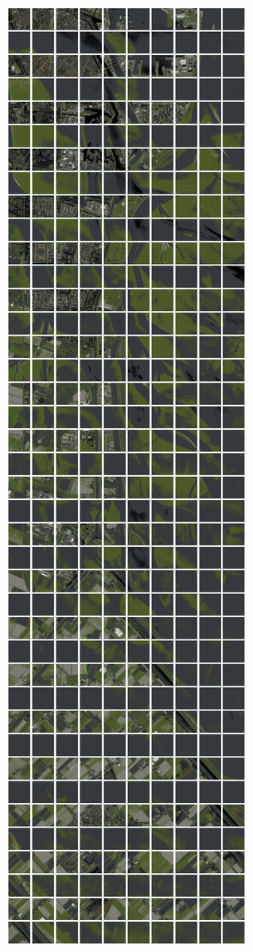 <html>
<div>
<img src="https://github.com/HakkaTjakka/NL_TILE_MAP/blob/main/18/621/-1067/r.6210.-10670.png" height="44" width="44">
<img src="https://github.com/HakkaTjakka/NL_TILE_MAP/blob/main/18/621/-1067/r.6211.-10670.png" height="44" width="44">
<img src="https://github.com/HakkaTjakka/NL_TILE_MAP/blob/main/18/621/-1067/r.6212.-10670.png" height="44" width="44">
<img src="https://github.com/HakkaTjakka/NL_TILE_MAP/blob/main/18/621/-1067/r.6213.-10670.png" height="44" width="44">
<img src="https://github.com/HakkaTjakka/NL_TILE_MAP/blob/main/18/621/-1067/r.6214.-10670.png" height="44" width="44">
<img src="https://github.com/HakkaTjakka/NL_TILE_MAP/blob/main/18/621/-1067/r.6215.-10670.png" height="44" width="44">
<img src="https://github.com/HakkaTjakka/NL_TILE_MAP/blob/main/18/621/-1067/r.6216.-10670.png" height="44" width="44">
<img src="https://github.com/HakkaTjakka/NL_TILE_MAP/blob/main/18/621/-1067/r.6217.-10670.png" height="44" width="44">
<img src="https://github.com/HakkaTjakka/NL_TILE_MAP/blob/main/18/621/-1067/r.6218.-10670.png" height="44" width="44">
<img src="https://github.com/HakkaTjakka/NL_TILE_MAP/blob/main/18/621/-1067/r.6219.-10670.png" height="44" width="44">
<img src="https://github.com/HakkaTjakka/NL_TILE_MAP/blob/main/18/622/-1067/r.6220.-10670.png" height="44" width="44">
<img src="https://github.com/HakkaTjakka/NL_TILE_MAP/blob/main/18/622/-1067/r.6221.-10670.png" height="44" width="44">
<img src="https://github.com/HakkaTjakka/NL_TILE_MAP/blob/main/18/622/-1067/r.6222.-10670.png" height="44" width="44">
<img src="https://github.com/HakkaTjakka/NL_TILE_MAP/blob/main/18/622/-1067/r.6223.-10670.png" height="44" width="44">
<img src="https://github.com/HakkaTjakka/NL_TILE_MAP/blob/main/18/622/-1067/r.6224.-10670.png" height="44" width="44">
<img src="https://github.com/HakkaTjakka/NL_TILE_MAP/blob/main/18/622/-1067/r.6225.-10670.png" height="44" width="44">
<img src="https://github.com/HakkaTjakka/NL_TILE_MAP/blob/main/18/622/-1067/r.6226.-10670.png" height="44" width="44">
<img src="https://github.com/HakkaTjakka/NL_TILE_MAP/blob/main/18/622/-1067/r.6227.-10670.png" height="44" width="44">
<img src="https://github.com/HakkaTjakka/NL_TILE_MAP/blob/main/18/622/-1067/r.6228.-10670.png" height="44" width="44">
<img src="https://github.com/HakkaTjakka/NL_TILE_MAP/blob/main/18/622/-1067/r.6229.-10670.png" height="44" width="44">
<br>
<img src="https://github.com/HakkaTjakka/NL_TILE_MAP/blob/main/18/621/-1067/r.6210.-10669.png" height="44" width="44">
<img src="https://github.com/HakkaTjakka/NL_TILE_MAP/blob/main/18/621/-1067/r.6211.-10669.png" height="44" width="44">
<img src="https://github.com/HakkaTjakka/NL_TILE_MAP/blob/main/18/621/-1067/r.6212.-10669.png" height="44" width="44">
<img src="https://github.com/HakkaTjakka/NL_TILE_MAP/blob/main/18/621/-1067/r.6213.-10669.png" height="44" width="44">
<img src="https://github.com/HakkaTjakka/NL_TILE_MAP/blob/main/18/621/-1067/r.6214.-10669.png" height="44" width="44">
<img src="https://github.com/HakkaTjakka/NL_TILE_MAP/blob/main/18/621/-1067/r.6215.-10669.png" height="44" width="44">
<img src="https://github.com/HakkaTjakka/NL_TILE_MAP/blob/main/18/621/-1067/r.6216.-10669.png" height="44" width="44">
<img src="https://github.com/HakkaTjakka/NL_TILE_MAP/blob/main/18/621/-1067/r.6217.-10669.png" height="44" width="44">
<img src="https://github.com/HakkaTjakka/NL_TILE_MAP/blob/main/18/621/-1067/r.6218.-10669.png" height="44" width="44">
<img src="https://github.com/HakkaTjakka/NL_TILE_MAP/blob/main/18/621/-1067/r.6219.-10669.png" height="44" width="44">
<img src="https://github.com/HakkaTjakka/NL_TILE_MAP/blob/main/18/622/-1067/r.6220.-10669.png" height="44" width="44">
<img src="https://github.com/HakkaTjakka/NL_TILE_MAP/blob/main/18/622/-1067/r.6221.-10669.png" height="44" width="44">
<img src="https://github.com/HakkaTjakka/NL_TILE_MAP/blob/main/18/622/-1067/r.6222.-10669.png" height="44" width="44">
<img src="https://github.com/HakkaTjakka/NL_TILE_MAP/blob/main/18/622/-1067/r.6223.-10669.png" height="44" width="44">
<img src="https://github.com/HakkaTjakka/NL_TILE_MAP/blob/main/18/622/-1067/r.6224.-10669.png" height="44" width="44">
<img src="https://github.com/HakkaTjakka/NL_TILE_MAP/blob/main/18/622/-1067/r.6225.-10669.png" height="44" width="44">
<img src="https://github.com/HakkaTjakka/NL_TILE_MAP/blob/main/18/622/-1067/r.6226.-10669.png" height="44" width="44">
<img src="https://github.com/HakkaTjakka/NL_TILE_MAP/blob/main/18/622/-1067/r.6227.-10669.png" height="44" width="44">
<img src="https://github.com/HakkaTjakka/NL_TILE_MAP/blob/main/18/622/-1067/r.6228.-10669.png" height="44" width="44">
<img src="https://github.com/HakkaTjakka/NL_TILE_MAP/blob/main/18/622/-1067/r.6229.-10669.png" height="44" width="44">
<br>
<img src="https://github.com/HakkaTjakka/NL_TILE_MAP/blob/main/18/621/-1067/r.6210.-10668.png" height="44" width="44">
<img src="https://github.com/HakkaTjakka/NL_TILE_MAP/blob/main/18/621/-1067/r.6211.-10668.png" height="44" width="44">
<img src="https://github.com/HakkaTjakka/NL_TILE_MAP/blob/main/18/621/-1067/r.6212.-10668.png" height="44" width="44">
<img src="https://github.com/HakkaTjakka/NL_TILE_MAP/blob/main/18/621/-1067/r.6213.-10668.png" height="44" width="44">
<img src="https://github.com/HakkaTjakka/NL_TILE_MAP/blob/main/18/621/-1067/r.6214.-10668.png" height="44" width="44">
<img src="https://github.com/HakkaTjakka/NL_TILE_MAP/blob/main/18/621/-1067/r.6215.-10668.png" height="44" width="44">
<img src="https://github.com/HakkaTjakka/NL_TILE_MAP/blob/main/18/621/-1067/r.6216.-10668.png" height="44" width="44">
<img src="https://github.com/HakkaTjakka/NL_TILE_MAP/blob/main/18/621/-1067/r.6217.-10668.png" height="44" width="44">
<img src="https://github.com/HakkaTjakka/NL_TILE_MAP/blob/main/18/621/-1067/r.6218.-10668.png" height="44" width="44">
<img src="https://github.com/HakkaTjakka/NL_TILE_MAP/blob/main/18/621/-1067/r.6219.-10668.png" height="44" width="44">
<img src="https://github.com/HakkaTjakka/NL_TILE_MAP/blob/main/18/622/-1067/r.6220.-10668.png" height="44" width="44">
<img src="https://github.com/HakkaTjakka/NL_TILE_MAP/blob/main/18/622/-1067/r.6221.-10668.png" height="44" width="44">
<img src="https://github.com/HakkaTjakka/NL_TILE_MAP/blob/main/18/622/-1067/r.6222.-10668.png" height="44" width="44">
<img src="https://github.com/HakkaTjakka/NL_TILE_MAP/blob/main/18/622/-1067/r.6223.-10668.png" height="44" width="44">
<img src="https://github.com/HakkaTjakka/NL_TILE_MAP/blob/main/18/622/-1067/r.6224.-10668.png" height="44" width="44">
<img src="https://github.com/HakkaTjakka/NL_TILE_MAP/blob/main/18/622/-1067/r.6225.-10668.png" height="44" width="44">
<img src="https://github.com/HakkaTjakka/NL_TILE_MAP/blob/main/18/622/-1067/r.6226.-10668.png" height="44" width="44">
<img src="https://github.com/HakkaTjakka/NL_TILE_MAP/blob/main/18/622/-1067/r.6227.-10668.png" height="44" width="44">
<img src="https://github.com/HakkaTjakka/NL_TILE_MAP/blob/main/18/622/-1067/r.6228.-10668.png" height="44" width="44">
<img src="https://github.com/HakkaTjakka/NL_TILE_MAP/blob/main/18/622/-1067/r.6229.-10668.png" height="44" width="44">
<br>
<img src="https://github.com/HakkaTjakka/NL_TILE_MAP/blob/main/18/621/-1067/r.6210.-10667.png" height="44" width="44">
<img src="https://github.com/HakkaTjakka/NL_TILE_MAP/blob/main/18/621/-1067/r.6211.-10667.png" height="44" width="44">
<img src="https://github.com/HakkaTjakka/NL_TILE_MAP/blob/main/18/621/-1067/r.6212.-10667.png" height="44" width="44">
<img src="https://github.com/HakkaTjakka/NL_TILE_MAP/blob/main/18/621/-1067/r.6213.-10667.png" height="44" width="44">
<img src="https://github.com/HakkaTjakka/NL_TILE_MAP/blob/main/18/621/-1067/r.6214.-10667.png" height="44" width="44">
<img src="https://github.com/HakkaTjakka/NL_TILE_MAP/blob/main/18/621/-1067/r.6215.-10667.png" height="44" width="44">
<img src="https://github.com/HakkaTjakka/NL_TILE_MAP/blob/main/18/621/-1067/r.6216.-10667.png" height="44" width="44">
<img src="https://github.com/HakkaTjakka/NL_TILE_MAP/blob/main/18/621/-1067/r.6217.-10667.png" height="44" width="44">
<img src="https://github.com/HakkaTjakka/NL_TILE_MAP/blob/main/18/621/-1067/r.6218.-10667.png" height="44" width="44">
<img src="https://github.com/HakkaTjakka/NL_TILE_MAP/blob/main/18/621/-1067/r.6219.-10667.png" height="44" width="44">
<img src="https://github.com/HakkaTjakka/NL_TILE_MAP/blob/main/18/622/-1067/r.6220.-10667.png" height="44" width="44">
<img src="https://github.com/HakkaTjakka/NL_TILE_MAP/blob/main/18/622/-1067/r.6221.-10667.png" height="44" width="44">
<img src="https://github.com/HakkaTjakka/NL_TILE_MAP/blob/main/18/622/-1067/r.6222.-10667.png" height="44" width="44">
<img src="https://github.com/HakkaTjakka/NL_TILE_MAP/blob/main/18/622/-1067/r.6223.-10667.png" height="44" width="44">
<img src="https://github.com/HakkaTjakka/NL_TILE_MAP/blob/main/18/622/-1067/r.6224.-10667.png" height="44" width="44">
<img src="https://github.com/HakkaTjakka/NL_TILE_MAP/blob/main/18/622/-1067/r.6225.-10667.png" height="44" width="44">
<img src="https://github.com/HakkaTjakka/NL_TILE_MAP/blob/main/18/622/-1067/r.6226.-10667.png" height="44" width="44">
<img src="https://github.com/HakkaTjakka/NL_TILE_MAP/blob/main/18/622/-1067/r.6227.-10667.png" height="44" width="44">
<img src="https://github.com/HakkaTjakka/NL_TILE_MAP/blob/main/18/622/-1067/r.6228.-10667.png" height="44" width="44">
<img src="https://github.com/HakkaTjakka/NL_TILE_MAP/blob/main/18/622/-1067/r.6229.-10667.png" height="44" width="44">
<br>
<img src="https://github.com/HakkaTjakka/NL_TILE_MAP/blob/main/18/621/-1067/r.6210.-10666.png" height="44" width="44">
<img src="https://github.com/HakkaTjakka/NL_TILE_MAP/blob/main/18/621/-1067/r.6211.-10666.png" height="44" width="44">
<img src="https://github.com/HakkaTjakka/NL_TILE_MAP/blob/main/18/621/-1067/r.6212.-10666.png" height="44" width="44">
<img src="https://github.com/HakkaTjakka/NL_TILE_MAP/blob/main/18/621/-1067/r.6213.-10666.png" height="44" width="44">
<img src="https://github.com/HakkaTjakka/NL_TILE_MAP/blob/main/18/621/-1067/r.6214.-10666.png" height="44" width="44">
<img src="https://github.com/HakkaTjakka/NL_TILE_MAP/blob/main/18/621/-1067/r.6215.-10666.png" height="44" width="44">
<img src="https://github.com/HakkaTjakka/NL_TILE_MAP/blob/main/18/621/-1067/r.6216.-10666.png" height="44" width="44">
<img src="https://github.com/HakkaTjakka/NL_TILE_MAP/blob/main/18/621/-1067/r.6217.-10666.png" height="44" width="44">
<img src="https://github.com/HakkaTjakka/NL_TILE_MAP/blob/main/18/621/-1067/r.6218.-10666.png" height="44" width="44">
<img src="https://github.com/HakkaTjakka/NL_TILE_MAP/blob/main/18/621/-1067/r.6219.-10666.png" height="44" width="44">
<img src="https://github.com/HakkaTjakka/NL_TILE_MAP/blob/main/18/622/-1067/r.6220.-10666.png" height="44" width="44">
<img src="https://github.com/HakkaTjakka/NL_TILE_MAP/blob/main/18/622/-1067/r.6221.-10666.png" height="44" width="44">
<img src="https://github.com/HakkaTjakka/NL_TILE_MAP/blob/main/18/622/-1067/r.6222.-10666.png" height="44" width="44">
<img src="https://github.com/HakkaTjakka/NL_TILE_MAP/blob/main/18/622/-1067/r.6223.-10666.png" height="44" width="44">
<img src="https://github.com/HakkaTjakka/NL_TILE_MAP/blob/main/18/622/-1067/r.6224.-10666.png" height="44" width="44">
<img src="https://github.com/HakkaTjakka/NL_TILE_MAP/blob/main/18/622/-1067/r.6225.-10666.png" height="44" width="44">
<img src="https://github.com/HakkaTjakka/NL_TILE_MAP/blob/main/18/622/-1067/r.6226.-10666.png" height="44" width="44">
<img src="https://github.com/HakkaTjakka/NL_TILE_MAP/blob/main/18/622/-1067/r.6227.-10666.png" height="44" width="44">
<img src="https://github.com/HakkaTjakka/NL_TILE_MAP/blob/main/18/622/-1067/r.6228.-10666.png" height="44" width="44">
<img src="https://github.com/HakkaTjakka/NL_TILE_MAP/blob/main/18/622/-1067/r.6229.-10666.png" height="44" width="44">
<br>
<img src="https://github.com/HakkaTjakka/NL_TILE_MAP/blob/main/18/621/-1067/r.6210.-10665.png" height="44" width="44">
<img src="https://github.com/HakkaTjakka/NL_TILE_MAP/blob/main/18/621/-1067/r.6211.-10665.png" height="44" width="44">
<img src="https://github.com/HakkaTjakka/NL_TILE_MAP/blob/main/18/621/-1067/r.6212.-10665.png" height="44" width="44">
<img src="https://github.com/HakkaTjakka/NL_TILE_MAP/blob/main/18/621/-1067/r.6213.-10665.png" height="44" width="44">
<img src="https://github.com/HakkaTjakka/NL_TILE_MAP/blob/main/18/621/-1067/r.6214.-10665.png" height="44" width="44">
<img src="https://github.com/HakkaTjakka/NL_TILE_MAP/blob/main/18/621/-1067/r.6215.-10665.png" height="44" width="44">
<img src="https://github.com/HakkaTjakka/NL_TILE_MAP/blob/main/18/621/-1067/r.6216.-10665.png" height="44" width="44">
<img src="https://github.com/HakkaTjakka/NL_TILE_MAP/blob/main/18/621/-1067/r.6217.-10665.png" height="44" width="44">
<img src="https://github.com/HakkaTjakka/NL_TILE_MAP/blob/main/18/621/-1067/r.6218.-10665.png" height="44" width="44">
<img src="https://github.com/HakkaTjakka/NL_TILE_MAP/blob/main/18/621/-1067/r.6219.-10665.png" height="44" width="44">
<img src="https://github.com/HakkaTjakka/NL_TILE_MAP/blob/main/18/622/-1067/r.6220.-10665.png" height="44" width="44">
<img src="https://github.com/HakkaTjakka/NL_TILE_MAP/blob/main/18/622/-1067/r.6221.-10665.png" height="44" width="44">
<img src="https://github.com/HakkaTjakka/NL_TILE_MAP/blob/main/18/622/-1067/r.6222.-10665.png" height="44" width="44">
<img src="https://github.com/HakkaTjakka/NL_TILE_MAP/blob/main/18/622/-1067/r.6223.-10665.png" height="44" width="44">
<img src="https://github.com/HakkaTjakka/NL_TILE_MAP/blob/main/18/622/-1067/r.6224.-10665.png" height="44" width="44">
<img src="https://github.com/HakkaTjakka/NL_TILE_MAP/blob/main/18/622/-1067/r.6225.-10665.png" height="44" width="44">
<img src="https://github.com/HakkaTjakka/NL_TILE_MAP/blob/main/18/622/-1067/r.6226.-10665.png" height="44" width="44">
<img src="https://github.com/HakkaTjakka/NL_TILE_MAP/blob/main/18/622/-1067/r.6227.-10665.png" height="44" width="44">
<img src="https://github.com/HakkaTjakka/NL_TILE_MAP/blob/main/18/622/-1067/r.6228.-10665.png" height="44" width="44">
<img src="https://github.com/HakkaTjakka/NL_TILE_MAP/blob/main/18/622/-1067/r.6229.-10665.png" height="44" width="44">
<br>
<img src="https://github.com/HakkaTjakka/NL_TILE_MAP/blob/main/18/621/-1067/r.6210.-10664.png" height="44" width="44">
<img src="https://github.com/HakkaTjakka/NL_TILE_MAP/blob/main/18/621/-1067/r.6211.-10664.png" height="44" width="44">
<img src="https://github.com/HakkaTjakka/NL_TILE_MAP/blob/main/18/621/-1067/r.6212.-10664.png" height="44" width="44">
<img src="https://github.com/HakkaTjakka/NL_TILE_MAP/blob/main/18/621/-1067/r.6213.-10664.png" height="44" width="44">
<img src="https://github.com/HakkaTjakka/NL_TILE_MAP/blob/main/18/621/-1067/r.6214.-10664.png" height="44" width="44">
<img src="https://github.com/HakkaTjakka/NL_TILE_MAP/blob/main/18/621/-1067/r.6215.-10664.png" height="44" width="44">
<img src="https://github.com/HakkaTjakka/NL_TILE_MAP/blob/main/18/621/-1067/r.6216.-10664.png" height="44" width="44">
<img src="https://github.com/HakkaTjakka/NL_TILE_MAP/blob/main/18/621/-1067/r.6217.-10664.png" height="44" width="44">
<img src="https://github.com/HakkaTjakka/NL_TILE_MAP/blob/main/18/621/-1067/r.6218.-10664.png" height="44" width="44">
<img src="https://github.com/HakkaTjakka/NL_TILE_MAP/blob/main/18/621/-1067/r.6219.-10664.png" height="44" width="44">
<img src="https://github.com/HakkaTjakka/NL_TILE_MAP/blob/main/18/622/-1067/r.6220.-10664.png" height="44" width="44">
<img src="https://github.com/HakkaTjakka/NL_TILE_MAP/blob/main/18/622/-1067/r.6221.-10664.png" height="44" width="44">
<img src="https://github.com/HakkaTjakka/NL_TILE_MAP/blob/main/18/622/-1067/r.6222.-10664.png" height="44" width="44">
<img src="https://github.com/HakkaTjakka/NL_TILE_MAP/blob/main/18/622/-1067/r.6223.-10664.png" height="44" width="44">
<img src="https://github.com/HakkaTjakka/NL_TILE_MAP/blob/main/18/622/-1067/r.6224.-10664.png" height="44" width="44">
<img src="https://github.com/HakkaTjakka/NL_TILE_MAP/blob/main/18/622/-1067/r.6225.-10664.png" height="44" width="44">
<img src="https://github.com/HakkaTjakka/NL_TILE_MAP/blob/main/18/622/-1067/r.6226.-10664.png" height="44" width="44">
<img src="https://github.com/HakkaTjakka/NL_TILE_MAP/blob/main/18/622/-1067/r.6227.-10664.png" height="44" width="44">
<img src="https://github.com/HakkaTjakka/NL_TILE_MAP/blob/main/18/622/-1067/r.6228.-10664.png" height="44" width="44">
<img src="https://github.com/HakkaTjakka/NL_TILE_MAP/blob/main/18/622/-1067/r.6229.-10664.png" height="44" width="44">
<br>
<img src="https://github.com/HakkaTjakka/NL_TILE_MAP/blob/main/18/621/-1067/r.6210.-10663.png" height="44" width="44">
<img src="https://github.com/HakkaTjakka/NL_TILE_MAP/blob/main/18/621/-1067/r.6211.-10663.png" height="44" width="44">
<img src="https://github.com/HakkaTjakka/NL_TILE_MAP/blob/main/18/621/-1067/r.6212.-10663.png" height="44" width="44">
<img src="https://github.com/HakkaTjakka/NL_TILE_MAP/blob/main/18/621/-1067/r.6213.-10663.png" height="44" width="44">
<img src="https://github.com/HakkaTjakka/NL_TILE_MAP/blob/main/18/621/-1067/r.6214.-10663.png" height="44" width="44">
<img src="https://github.com/HakkaTjakka/NL_TILE_MAP/blob/main/18/621/-1067/r.6215.-10663.png" height="44" width="44">
<img src="https://github.com/HakkaTjakka/NL_TILE_MAP/blob/main/18/621/-1067/r.6216.-10663.png" height="44" width="44">
<img src="https://github.com/HakkaTjakka/NL_TILE_MAP/blob/main/18/621/-1067/r.6217.-10663.png" height="44" width="44">
<img src="https://github.com/HakkaTjakka/NL_TILE_MAP/blob/main/18/621/-1067/r.6218.-10663.png" height="44" width="44">
<img src="https://github.com/HakkaTjakka/NL_TILE_MAP/blob/main/18/621/-1067/r.6219.-10663.png" height="44" width="44">
<img src="https://github.com/HakkaTjakka/NL_TILE_MAP/blob/main/18/622/-1067/r.6220.-10663.png" height="44" width="44">
<img src="https://github.com/HakkaTjakka/NL_TILE_MAP/blob/main/18/622/-1067/r.6221.-10663.png" height="44" width="44">
<img src="https://github.com/HakkaTjakka/NL_TILE_MAP/blob/main/18/622/-1067/r.6222.-10663.png" height="44" width="44">
<img src="https://github.com/HakkaTjakka/NL_TILE_MAP/blob/main/18/622/-1067/r.6223.-10663.png" height="44" width="44">
<img src="https://github.com/HakkaTjakka/NL_TILE_MAP/blob/main/18/622/-1067/r.6224.-10663.png" height="44" width="44">
<img src="https://github.com/HakkaTjakka/NL_TILE_MAP/blob/main/18/622/-1067/r.6225.-10663.png" height="44" width="44">
<img src="https://github.com/HakkaTjakka/NL_TILE_MAP/blob/main/18/622/-1067/r.6226.-10663.png" height="44" width="44">
<img src="https://github.com/HakkaTjakka/NL_TILE_MAP/blob/main/18/622/-1067/r.6227.-10663.png" height="44" width="44">
<img src="https://github.com/HakkaTjakka/NL_TILE_MAP/blob/main/18/622/-1067/r.6228.-10663.png" height="44" width="44">
<img src="https://github.com/HakkaTjakka/NL_TILE_MAP/blob/main/18/622/-1067/r.6229.-10663.png" height="44" width="44">
<br>
<img src="https://github.com/HakkaTjakka/NL_TILE_MAP/blob/main/18/621/-1067/r.6210.-10662.png" height="44" width="44">
<img src="https://github.com/HakkaTjakka/NL_TILE_MAP/blob/main/18/621/-1067/r.6211.-10662.png" height="44" width="44">
<img src="https://github.com/HakkaTjakka/NL_TILE_MAP/blob/main/18/621/-1067/r.6212.-10662.png" height="44" width="44">
<img src="https://github.com/HakkaTjakka/NL_TILE_MAP/blob/main/18/621/-1067/r.6213.-10662.png" height="44" width="44">
<img src="https://github.com/HakkaTjakka/NL_TILE_MAP/blob/main/18/621/-1067/r.6214.-10662.png" height="44" width="44">
<img src="https://github.com/HakkaTjakka/NL_TILE_MAP/blob/main/18/621/-1067/r.6215.-10662.png" height="44" width="44">
<img src="https://github.com/HakkaTjakka/NL_TILE_MAP/blob/main/18/621/-1067/r.6216.-10662.png" height="44" width="44">
<img src="https://github.com/HakkaTjakka/NL_TILE_MAP/blob/main/18/621/-1067/r.6217.-10662.png" height="44" width="44">
<img src="https://github.com/HakkaTjakka/NL_TILE_MAP/blob/main/18/621/-1067/r.6218.-10662.png" height="44" width="44">
<img src="https://github.com/HakkaTjakka/NL_TILE_MAP/blob/main/18/621/-1067/r.6219.-10662.png" height="44" width="44">
<img src="https://github.com/HakkaTjakka/NL_TILE_MAP/blob/main/18/622/-1067/r.6220.-10662.png" height="44" width="44">
<img src="https://github.com/HakkaTjakka/NL_TILE_MAP/blob/main/18/622/-1067/r.6221.-10662.png" height="44" width="44">
<img src="https://github.com/HakkaTjakka/NL_TILE_MAP/blob/main/18/622/-1067/r.6222.-10662.png" height="44" width="44">
<img src="https://github.com/HakkaTjakka/NL_TILE_MAP/blob/main/18/622/-1067/r.6223.-10662.png" height="44" width="44">
<img src="https://github.com/HakkaTjakka/NL_TILE_MAP/blob/main/18/622/-1067/r.6224.-10662.png" height="44" width="44">
<img src="https://github.com/HakkaTjakka/NL_TILE_MAP/blob/main/18/622/-1067/r.6225.-10662.png" height="44" width="44">
<img src="https://github.com/HakkaTjakka/NL_TILE_MAP/blob/main/18/622/-1067/r.6226.-10662.png" height="44" width="44">
<img src="https://github.com/HakkaTjakka/NL_TILE_MAP/blob/main/18/622/-1067/r.6227.-10662.png" height="44" width="44">
<img src="https://github.com/HakkaTjakka/NL_TILE_MAP/blob/main/18/622/-1067/r.6228.-10662.png" height="44" width="44">
<img src="https://github.com/HakkaTjakka/NL_TILE_MAP/blob/main/18/622/-1067/r.6229.-10662.png" height="44" width="44">
<br>
<img src="https://github.com/HakkaTjakka/NL_TILE_MAP/blob/main/18/621/-1067/r.6210.-10661.png" height="44" width="44">
<img src="https://github.com/HakkaTjakka/NL_TILE_MAP/blob/main/18/621/-1067/r.6211.-10661.png" height="44" width="44">
<img src="https://github.com/HakkaTjakka/NL_TILE_MAP/blob/main/18/621/-1067/r.6212.-10661.png" height="44" width="44">
<img src="https://github.com/HakkaTjakka/NL_TILE_MAP/blob/main/18/621/-1067/r.6213.-10661.png" height="44" width="44">
<img src="https://github.com/HakkaTjakka/NL_TILE_MAP/blob/main/18/621/-1067/r.6214.-10661.png" height="44" width="44">
<img src="https://github.com/HakkaTjakka/NL_TILE_MAP/blob/main/18/621/-1067/r.6215.-10661.png" height="44" width="44">
<img src="https://github.com/HakkaTjakka/NL_TILE_MAP/blob/main/18/621/-1067/r.6216.-10661.png" height="44" width="44">
<img src="https://github.com/HakkaTjakka/NL_TILE_MAP/blob/main/18/621/-1067/r.6217.-10661.png" height="44" width="44">
<img src="https://github.com/HakkaTjakka/NL_TILE_MAP/blob/main/18/621/-1067/r.6218.-10661.png" height="44" width="44">
<img src="https://github.com/HakkaTjakka/NL_TILE_MAP/blob/main/18/621/-1067/r.6219.-10661.png" height="44" width="44">
<img src="https://github.com/HakkaTjakka/NL_TILE_MAP/blob/main/18/622/-1067/r.6220.-10661.png" height="44" width="44">
<img src="https://github.com/HakkaTjakka/NL_TILE_MAP/blob/main/18/622/-1067/r.6221.-10661.png" height="44" width="44">
<img src="https://github.com/HakkaTjakka/NL_TILE_MAP/blob/main/18/622/-1067/r.6222.-10661.png" height="44" width="44">
<img src="https://github.com/HakkaTjakka/NL_TILE_MAP/blob/main/18/622/-1067/r.6223.-10661.png" height="44" width="44">
<img src="https://github.com/HakkaTjakka/NL_TILE_MAP/blob/main/18/622/-1067/r.6224.-10661.png" height="44" width="44">
<img src="https://github.com/HakkaTjakka/NL_TILE_MAP/blob/main/18/622/-1067/r.6225.-10661.png" height="44" width="44">
<img src="https://github.com/HakkaTjakka/NL_TILE_MAP/blob/main/18/622/-1067/r.6226.-10661.png" height="44" width="44">
<img src="https://github.com/HakkaTjakka/NL_TILE_MAP/blob/main/18/622/-1067/r.6227.-10661.png" height="44" width="44">
<img src="https://github.com/HakkaTjakka/NL_TILE_MAP/blob/main/18/622/-1067/r.6228.-10661.png" height="44" width="44">
<img src="https://github.com/HakkaTjakka/NL_TILE_MAP/blob/main/18/622/-1067/r.6229.-10661.png" height="44" width="44">
<br>
<img src="https://github.com/HakkaTjakka/NL_TILE_MAP/blob/main/18/621/-1066/r.6210.-10660.png" height="44" width="44">
<img src="https://github.com/HakkaTjakka/NL_TILE_MAP/blob/main/18/621/-1066/r.6211.-10660.png" height="44" width="44">
<img src="https://github.com/HakkaTjakka/NL_TILE_MAP/blob/main/18/621/-1066/r.6212.-10660.png" height="44" width="44">
<img src="https://github.com/HakkaTjakka/NL_TILE_MAP/blob/main/18/621/-1066/r.6213.-10660.png" height="44" width="44">
<img src="https://github.com/HakkaTjakka/NL_TILE_MAP/blob/main/18/621/-1066/r.6214.-10660.png" height="44" width="44">
<img src="https://github.com/HakkaTjakka/NL_TILE_MAP/blob/main/18/621/-1066/r.6215.-10660.png" height="44" width="44">
<img src="https://github.com/HakkaTjakka/NL_TILE_MAP/blob/main/18/621/-1066/r.6216.-10660.png" height="44" width="44">
<img src="https://github.com/HakkaTjakka/NL_TILE_MAP/blob/main/18/621/-1066/r.6217.-10660.png" height="44" width="44">
<img src="https://github.com/HakkaTjakka/NL_TILE_MAP/blob/main/18/621/-1066/r.6218.-10660.png" height="44" width="44">
<img src="https://github.com/HakkaTjakka/NL_TILE_MAP/blob/main/18/621/-1066/r.6219.-10660.png" height="44" width="44">
<img src="https://github.com/HakkaTjakka/NL_TILE_MAP/blob/main/18/622/-1066/r.6220.-10660.png" height="44" width="44">
<img src="https://github.com/HakkaTjakka/NL_TILE_MAP/blob/main/18/622/-1066/r.6221.-10660.png" height="44" width="44">
<img src="https://github.com/HakkaTjakka/NL_TILE_MAP/blob/main/18/622/-1066/r.6222.-10660.png" height="44" width="44">
<img src="https://github.com/HakkaTjakka/NL_TILE_MAP/blob/main/18/622/-1066/r.6223.-10660.png" height="44" width="44">
<img src="https://github.com/HakkaTjakka/NL_TILE_MAP/blob/main/18/622/-1066/r.6224.-10660.png" height="44" width="44">
<img src="https://github.com/HakkaTjakka/NL_TILE_MAP/blob/main/18/622/-1066/r.6225.-10660.png" height="44" width="44">
<img src="https://github.com/HakkaTjakka/NL_TILE_MAP/blob/main/18/622/-1066/r.6226.-10660.png" height="44" width="44">
<img src="https://github.com/HakkaTjakka/NL_TILE_MAP/blob/main/18/622/-1066/r.6227.-10660.png" height="44" width="44">
<img src="https://github.com/HakkaTjakka/NL_TILE_MAP/blob/main/18/622/-1066/r.6228.-10660.png" height="44" width="44">
<img src="https://github.com/HakkaTjakka/NL_TILE_MAP/blob/main/18/622/-1066/r.6229.-10660.png" height="44" width="44">
<br>
<img src="https://github.com/HakkaTjakka/NL_TILE_MAP/blob/main/18/621/-1066/r.6210.-10659.png" height="44" width="44">
<img src="https://github.com/HakkaTjakka/NL_TILE_MAP/blob/main/18/621/-1066/r.6211.-10659.png" height="44" width="44">
<img src="https://github.com/HakkaTjakka/NL_TILE_MAP/blob/main/18/621/-1066/r.6212.-10659.png" height="44" width="44">
<img src="https://github.com/HakkaTjakka/NL_TILE_MAP/blob/main/18/621/-1066/r.6213.-10659.png" height="44" width="44">
<img src="https://github.com/HakkaTjakka/NL_TILE_MAP/blob/main/18/621/-1066/r.6214.-10659.png" height="44" width="44">
<img src="https://github.com/HakkaTjakka/NL_TILE_MAP/blob/main/18/621/-1066/r.6215.-10659.png" height="44" width="44">
<img src="https://github.com/HakkaTjakka/NL_TILE_MAP/blob/main/18/621/-1066/r.6216.-10659.png" height="44" width="44">
<img src="https://github.com/HakkaTjakka/NL_TILE_MAP/blob/main/18/621/-1066/r.6217.-10659.png" height="44" width="44">
<img src="https://github.com/HakkaTjakka/NL_TILE_MAP/blob/main/18/621/-1066/r.6218.-10659.png" height="44" width="44">
<img src="https://github.com/HakkaTjakka/NL_TILE_MAP/blob/main/18/621/-1066/r.6219.-10659.png" height="44" width="44">
<img src="https://github.com/HakkaTjakka/NL_TILE_MAP/blob/main/18/622/-1066/r.6220.-10659.png" height="44" width="44">
<img src="https://github.com/HakkaTjakka/NL_TILE_MAP/blob/main/18/622/-1066/r.6221.-10659.png" height="44" width="44">
<img src="https://github.com/HakkaTjakka/NL_TILE_MAP/blob/main/18/622/-1066/r.6222.-10659.png" height="44" width="44">
<img src="https://github.com/HakkaTjakka/NL_TILE_MAP/blob/main/18/622/-1066/r.6223.-10659.png" height="44" width="44">
<img src="https://github.com/HakkaTjakka/NL_TILE_MAP/blob/main/18/622/-1066/r.6224.-10659.png" height="44" width="44">
<img src="https://github.com/HakkaTjakka/NL_TILE_MAP/blob/main/18/622/-1066/r.6225.-10659.png" height="44" width="44">
<img src="https://github.com/HakkaTjakka/NL_TILE_MAP/blob/main/18/622/-1066/r.6226.-10659.png" height="44" width="44">
<img src="https://github.com/HakkaTjakka/NL_TILE_MAP/blob/main/18/622/-1066/r.6227.-10659.png" height="44" width="44">
<img src="https://github.com/HakkaTjakka/NL_TILE_MAP/blob/main/18/622/-1066/r.6228.-10659.png" height="44" width="44">
<img src="https://github.com/HakkaTjakka/NL_TILE_MAP/blob/main/18/622/-1066/r.6229.-10659.png" height="44" width="44">
<br>
<img src="https://github.com/HakkaTjakka/NL_TILE_MAP/blob/main/18/621/-1066/r.6210.-10658.png" height="44" width="44">
<img src="https://github.com/HakkaTjakka/NL_TILE_MAP/blob/main/18/621/-1066/r.6211.-10658.png" height="44" width="44">
<img src="https://github.com/HakkaTjakka/NL_TILE_MAP/blob/main/18/621/-1066/r.6212.-10658.png" height="44" width="44">
<img src="https://github.com/HakkaTjakka/NL_TILE_MAP/blob/main/18/621/-1066/r.6213.-10658.png" height="44" width="44">
<img src="https://github.com/HakkaTjakka/NL_TILE_MAP/blob/main/18/621/-1066/r.6214.-10658.png" height="44" width="44">
<img src="https://github.com/HakkaTjakka/NL_TILE_MAP/blob/main/18/621/-1066/r.6215.-10658.png" height="44" width="44">
<img src="https://github.com/HakkaTjakka/NL_TILE_MAP/blob/main/18/621/-1066/r.6216.-10658.png" height="44" width="44">
<img src="https://github.com/HakkaTjakka/NL_TILE_MAP/blob/main/18/621/-1066/r.6217.-10658.png" height="44" width="44">
<img src="https://github.com/HakkaTjakka/NL_TILE_MAP/blob/main/18/621/-1066/r.6218.-10658.png" height="44" width="44">
<img src="https://github.com/HakkaTjakka/NL_TILE_MAP/blob/main/18/621/-1066/r.6219.-10658.png" height="44" width="44">
<img src="https://github.com/HakkaTjakka/NL_TILE_MAP/blob/main/18/622/-1066/r.6220.-10658.png" height="44" width="44">
<img src="https://github.com/HakkaTjakka/NL_TILE_MAP/blob/main/18/622/-1066/r.6221.-10658.png" height="44" width="44">
<img src="https://github.com/HakkaTjakka/NL_TILE_MAP/blob/main/18/622/-1066/r.6222.-10658.png" height="44" width="44">
<img src="https://github.com/HakkaTjakka/NL_TILE_MAP/blob/main/18/622/-1066/r.6223.-10658.png" height="44" width="44">
<img src="https://github.com/HakkaTjakka/NL_TILE_MAP/blob/main/18/622/-1066/r.6224.-10658.png" height="44" width="44">
<img src="https://github.com/HakkaTjakka/NL_TILE_MAP/blob/main/18/622/-1066/r.6225.-10658.png" height="44" width="44">
<img src="https://github.com/HakkaTjakka/NL_TILE_MAP/blob/main/18/622/-1066/r.6226.-10658.png" height="44" width="44">
<img src="https://github.com/HakkaTjakka/NL_TILE_MAP/blob/main/18/622/-1066/r.6227.-10658.png" height="44" width="44">
<img src="https://github.com/HakkaTjakka/NL_TILE_MAP/blob/main/18/622/-1066/r.6228.-10658.png" height="44" width="44">
<img src="https://github.com/HakkaTjakka/NL_TILE_MAP/blob/main/18/622/-1066/r.6229.-10658.png" height="44" width="44">
<br>
<img src="https://github.com/HakkaTjakka/NL_TILE_MAP/blob/main/18/621/-1066/r.6210.-10657.png" height="44" width="44">
<img src="https://github.com/HakkaTjakka/NL_TILE_MAP/blob/main/18/621/-1066/r.6211.-10657.png" height="44" width="44">
<img src="https://github.com/HakkaTjakka/NL_TILE_MAP/blob/main/18/621/-1066/r.6212.-10657.png" height="44" width="44">
<img src="https://github.com/HakkaTjakka/NL_TILE_MAP/blob/main/18/621/-1066/r.6213.-10657.png" height="44" width="44">
<img src="https://github.com/HakkaTjakka/NL_TILE_MAP/blob/main/18/621/-1066/r.6214.-10657.png" height="44" width="44">
<img src="https://github.com/HakkaTjakka/NL_TILE_MAP/blob/main/18/621/-1066/r.6215.-10657.png" height="44" width="44">
<img src="https://github.com/HakkaTjakka/NL_TILE_MAP/blob/main/18/621/-1066/r.6216.-10657.png" height="44" width="44">
<img src="https://github.com/HakkaTjakka/NL_TILE_MAP/blob/main/18/621/-1066/r.6217.-10657.png" height="44" width="44">
<img src="https://github.com/HakkaTjakka/NL_TILE_MAP/blob/main/18/621/-1066/r.6218.-10657.png" height="44" width="44">
<img src="https://github.com/HakkaTjakka/NL_TILE_MAP/blob/main/18/621/-1066/r.6219.-10657.png" height="44" width="44">
<img src="https://github.com/HakkaTjakka/NL_TILE_MAP/blob/main/18/622/-1066/r.6220.-10657.png" height="44" width="44">
<img src="https://github.com/HakkaTjakka/NL_TILE_MAP/blob/main/18/622/-1066/r.6221.-10657.png" height="44" width="44">
<img src="https://github.com/HakkaTjakka/NL_TILE_MAP/blob/main/18/622/-1066/r.6222.-10657.png" height="44" width="44">
<img src="https://github.com/HakkaTjakka/NL_TILE_MAP/blob/main/18/622/-1066/r.6223.-10657.png" height="44" width="44">
<img src="https://github.com/HakkaTjakka/NL_TILE_MAP/blob/main/18/622/-1066/r.6224.-10657.png" height="44" width="44">
<img src="https://github.com/HakkaTjakka/NL_TILE_MAP/blob/main/18/622/-1066/r.6225.-10657.png" height="44" width="44">
<img src="https://github.com/HakkaTjakka/NL_TILE_MAP/blob/main/18/622/-1066/r.6226.-10657.png" height="44" width="44">
<img src="https://github.com/HakkaTjakka/NL_TILE_MAP/blob/main/18/622/-1066/r.6227.-10657.png" height="44" width="44">
<img src="https://github.com/HakkaTjakka/NL_TILE_MAP/blob/main/18/622/-1066/r.6228.-10657.png" height="44" width="44">
<img src="https://github.com/HakkaTjakka/NL_TILE_MAP/blob/main/18/622/-1066/r.6229.-10657.png" height="44" width="44">
<br>
<img src="https://github.com/HakkaTjakka/NL_TILE_MAP/blob/main/18/621/-1066/r.6210.-10656.png" height="44" width="44">
<img src="https://github.com/HakkaTjakka/NL_TILE_MAP/blob/main/18/621/-1066/r.6211.-10656.png" height="44" width="44">
<img src="https://github.com/HakkaTjakka/NL_TILE_MAP/blob/main/18/621/-1066/r.6212.-10656.png" height="44" width="44">
<img src="https://github.com/HakkaTjakka/NL_TILE_MAP/blob/main/18/621/-1066/r.6213.-10656.png" height="44" width="44">
<img src="https://github.com/HakkaTjakka/NL_TILE_MAP/blob/main/18/621/-1066/r.6214.-10656.png" height="44" width="44">
<img src="https://github.com/HakkaTjakka/NL_TILE_MAP/blob/main/18/621/-1066/r.6215.-10656.png" height="44" width="44">
<img src="https://github.com/HakkaTjakka/NL_TILE_MAP/blob/main/18/621/-1066/r.6216.-10656.png" height="44" width="44">
<img src="https://github.com/HakkaTjakka/NL_TILE_MAP/blob/main/18/621/-1066/r.6217.-10656.png" height="44" width="44">
<img src="https://github.com/HakkaTjakka/NL_TILE_MAP/blob/main/18/621/-1066/r.6218.-10656.png" height="44" width="44">
<img src="https://github.com/HakkaTjakka/NL_TILE_MAP/blob/main/18/621/-1066/r.6219.-10656.png" height="44" width="44">
<img src="https://github.com/HakkaTjakka/NL_TILE_MAP/blob/main/18/622/-1066/r.6220.-10656.png" height="44" width="44">
<img src="https://github.com/HakkaTjakka/NL_TILE_MAP/blob/main/18/622/-1066/r.6221.-10656.png" height="44" width="44">
<img src="https://github.com/HakkaTjakka/NL_TILE_MAP/blob/main/18/622/-1066/r.6222.-10656.png" height="44" width="44">
<img src="https://github.com/HakkaTjakka/NL_TILE_MAP/blob/main/18/622/-1066/r.6223.-10656.png" height="44" width="44">
<img src="https://github.com/HakkaTjakka/NL_TILE_MAP/blob/main/18/622/-1066/r.6224.-10656.png" height="44" width="44">
<img src="https://github.com/HakkaTjakka/NL_TILE_MAP/blob/main/18/622/-1066/r.6225.-10656.png" height="44" width="44">
<img src="https://github.com/HakkaTjakka/NL_TILE_MAP/blob/main/18/622/-1066/r.6226.-10656.png" height="44" width="44">
<img src="https://github.com/HakkaTjakka/NL_TILE_MAP/blob/main/18/622/-1066/r.6227.-10656.png" height="44" width="44">
<img src="https://github.com/HakkaTjakka/NL_TILE_MAP/blob/main/18/622/-1066/r.6228.-10656.png" height="44" width="44">
<img src="https://github.com/HakkaTjakka/NL_TILE_MAP/blob/main/18/622/-1066/r.6229.-10656.png" height="44" width="44">
<br>
<img src="https://github.com/HakkaTjakka/NL_TILE_MAP/blob/main/18/621/-1066/r.6210.-10655.png" height="44" width="44">
<img src="https://github.com/HakkaTjakka/NL_TILE_MAP/blob/main/18/621/-1066/r.6211.-10655.png" height="44" width="44">
<img src="https://github.com/HakkaTjakka/NL_TILE_MAP/blob/main/18/621/-1066/r.6212.-10655.png" height="44" width="44">
<img src="https://github.com/HakkaTjakka/NL_TILE_MAP/blob/main/18/621/-1066/r.6213.-10655.png" height="44" width="44">
<img src="https://github.com/HakkaTjakka/NL_TILE_MAP/blob/main/18/621/-1066/r.6214.-10655.png" height="44" width="44">
<img src="https://github.com/HakkaTjakka/NL_TILE_MAP/blob/main/18/621/-1066/r.6215.-10655.png" height="44" width="44">
<img src="https://github.com/HakkaTjakka/NL_TILE_MAP/blob/main/18/621/-1066/r.6216.-10655.png" height="44" width="44">
<img src="https://github.com/HakkaTjakka/NL_TILE_MAP/blob/main/18/621/-1066/r.6217.-10655.png" height="44" width="44">
<img src="https://github.com/HakkaTjakka/NL_TILE_MAP/blob/main/18/621/-1066/r.6218.-10655.png" height="44" width="44">
<img src="https://github.com/HakkaTjakka/NL_TILE_MAP/blob/main/18/621/-1066/r.6219.-10655.png" height="44" width="44">
<img src="https://github.com/HakkaTjakka/NL_TILE_MAP/blob/main/18/622/-1066/r.6220.-10655.png" height="44" width="44">
<img src="https://github.com/HakkaTjakka/NL_TILE_MAP/blob/main/18/622/-1066/r.6221.-10655.png" height="44" width="44">
<img src="https://github.com/HakkaTjakka/NL_TILE_MAP/blob/main/18/622/-1066/r.6222.-10655.png" height="44" width="44">
<img src="https://github.com/HakkaTjakka/NL_TILE_MAP/blob/main/18/622/-1066/r.6223.-10655.png" height="44" width="44">
<img src="https://github.com/HakkaTjakka/NL_TILE_MAP/blob/main/18/622/-1066/r.6224.-10655.png" height="44" width="44">
<img src="https://github.com/HakkaTjakka/NL_TILE_MAP/blob/main/18/622/-1066/r.6225.-10655.png" height="44" width="44">
<img src="https://github.com/HakkaTjakka/NL_TILE_MAP/blob/main/18/622/-1066/r.6226.-10655.png" height="44" width="44">
<img src="https://github.com/HakkaTjakka/NL_TILE_MAP/blob/main/18/622/-1066/r.6227.-10655.png" height="44" width="44">
<img src="https://github.com/HakkaTjakka/NL_TILE_MAP/blob/main/18/622/-1066/r.6228.-10655.png" height="44" width="44">
<img src="https://github.com/HakkaTjakka/NL_TILE_MAP/blob/main/18/622/-1066/r.6229.-10655.png" height="44" width="44">
<br>
<img src="https://github.com/HakkaTjakka/NL_TILE_MAP/blob/main/18/621/-1066/r.6210.-10654.png" height="44" width="44">
<img src="https://github.com/HakkaTjakka/NL_TILE_MAP/blob/main/18/621/-1066/r.6211.-10654.png" height="44" width="44">
<img src="https://github.com/HakkaTjakka/NL_TILE_MAP/blob/main/18/621/-1066/r.6212.-10654.png" height="44" width="44">
<img src="https://github.com/HakkaTjakka/NL_TILE_MAP/blob/main/18/621/-1066/r.6213.-10654.png" height="44" width="44">
<img src="https://github.com/HakkaTjakka/NL_TILE_MAP/blob/main/18/621/-1066/r.6214.-10654.png" height="44" width="44">
<img src="https://github.com/HakkaTjakka/NL_TILE_MAP/blob/main/18/621/-1066/r.6215.-10654.png" height="44" width="44">
<img src="https://github.com/HakkaTjakka/NL_TILE_MAP/blob/main/18/621/-1066/r.6216.-10654.png" height="44" width="44">
<img src="https://github.com/HakkaTjakka/NL_TILE_MAP/blob/main/18/621/-1066/r.6217.-10654.png" height="44" width="44">
<img src="https://github.com/HakkaTjakka/NL_TILE_MAP/blob/main/18/621/-1066/r.6218.-10654.png" height="44" width="44">
<img src="https://github.com/HakkaTjakka/NL_TILE_MAP/blob/main/18/621/-1066/r.6219.-10654.png" height="44" width="44">
<img src="https://github.com/HakkaTjakka/NL_TILE_MAP/blob/main/18/622/-1066/r.6220.-10654.png" height="44" width="44">
<img src="https://github.com/HakkaTjakka/NL_TILE_MAP/blob/main/18/622/-1066/r.6221.-10654.png" height="44" width="44">
<img src="https://github.com/HakkaTjakka/NL_TILE_MAP/blob/main/18/622/-1066/r.6222.-10654.png" height="44" width="44">
<img src="https://github.com/HakkaTjakka/NL_TILE_MAP/blob/main/18/622/-1066/r.6223.-10654.png" height="44" width="44">
<img src="https://github.com/HakkaTjakka/NL_TILE_MAP/blob/main/18/622/-1066/r.6224.-10654.png" height="44" width="44">
<img src="https://github.com/HakkaTjakka/NL_TILE_MAP/blob/main/18/622/-1066/r.6225.-10654.png" height="44" width="44">
<img src="https://github.com/HakkaTjakka/NL_TILE_MAP/blob/main/18/622/-1066/r.6226.-10654.png" height="44" width="44">
<img src="https://github.com/HakkaTjakka/NL_TILE_MAP/blob/main/18/622/-1066/r.6227.-10654.png" height="44" width="44">
<img src="https://github.com/HakkaTjakka/NL_TILE_MAP/blob/main/18/622/-1066/r.6228.-10654.png" height="44" width="44">
<img src="https://github.com/HakkaTjakka/NL_TILE_MAP/blob/main/18/622/-1066/r.6229.-10654.png" height="44" width="44">
<br>
<img src="https://github.com/HakkaTjakka/NL_TILE_MAP/blob/main/18/621/-1066/r.6210.-10653.png" height="44" width="44">
<img src="https://github.com/HakkaTjakka/NL_TILE_MAP/blob/main/18/621/-1066/r.6211.-10653.png" height="44" width="44">
<img src="https://github.com/HakkaTjakka/NL_TILE_MAP/blob/main/18/621/-1066/r.6212.-10653.png" height="44" width="44">
<img src="https://github.com/HakkaTjakka/NL_TILE_MAP/blob/main/18/621/-1066/r.6213.-10653.png" height="44" width="44">
<img src="https://github.com/HakkaTjakka/NL_TILE_MAP/blob/main/18/621/-1066/r.6214.-10653.png" height="44" width="44">
<img src="https://github.com/HakkaTjakka/NL_TILE_MAP/blob/main/18/621/-1066/r.6215.-10653.png" height="44" width="44">
<img src="https://github.com/HakkaTjakka/NL_TILE_MAP/blob/main/18/621/-1066/r.6216.-10653.png" height="44" width="44">
<img src="https://github.com/HakkaTjakka/NL_TILE_MAP/blob/main/18/621/-1066/r.6217.-10653.png" height="44" width="44">
<img src="https://github.com/HakkaTjakka/NL_TILE_MAP/blob/main/18/621/-1066/r.6218.-10653.png" height="44" width="44">
<img src="https://github.com/HakkaTjakka/NL_TILE_MAP/blob/main/18/621/-1066/r.6219.-10653.png" height="44" width="44">
<img src="https://github.com/HakkaTjakka/NL_TILE_MAP/blob/main/18/622/-1066/r.6220.-10653.png" height="44" width="44">
<img src="https://github.com/HakkaTjakka/NL_TILE_MAP/blob/main/18/622/-1066/r.6221.-10653.png" height="44" width="44">
<img src="https://github.com/HakkaTjakka/NL_TILE_MAP/blob/main/18/622/-1066/r.6222.-10653.png" height="44" width="44">
<img src="https://github.com/HakkaTjakka/NL_TILE_MAP/blob/main/18/622/-1066/r.6223.-10653.png" height="44" width="44">
<img src="https://github.com/HakkaTjakka/NL_TILE_MAP/blob/main/18/622/-1066/r.6224.-10653.png" height="44" width="44">
<img src="https://github.com/HakkaTjakka/NL_TILE_MAP/blob/main/18/622/-1066/r.6225.-10653.png" height="44" width="44">
<img src="https://github.com/HakkaTjakka/NL_TILE_MAP/blob/main/18/622/-1066/r.6226.-10653.png" height="44" width="44">
<img src="https://github.com/HakkaTjakka/NL_TILE_MAP/blob/main/18/622/-1066/r.6227.-10653.png" height="44" width="44">
<img src="https://github.com/HakkaTjakka/NL_TILE_MAP/blob/main/18/622/-1066/r.6228.-10653.png" height="44" width="44">
<img src="https://github.com/HakkaTjakka/NL_TILE_MAP/blob/main/18/622/-1066/r.6229.-10653.png" height="44" width="44">
<br>
<img src="https://github.com/HakkaTjakka/NL_TILE_MAP/blob/main/18/621/-1066/r.6210.-10652.png" height="44" width="44">
<img src="https://github.com/HakkaTjakka/NL_TILE_MAP/blob/main/18/621/-1066/r.6211.-10652.png" height="44" width="44">
<img src="https://github.com/HakkaTjakka/NL_TILE_MAP/blob/main/18/621/-1066/r.6212.-10652.png" height="44" width="44">
<img src="https://github.com/HakkaTjakka/NL_TILE_MAP/blob/main/18/621/-1066/r.6213.-10652.png" height="44" width="44">
<img src="https://github.com/HakkaTjakka/NL_TILE_MAP/blob/main/18/621/-1066/r.6214.-10652.png" height="44" width="44">
<img src="https://github.com/HakkaTjakka/NL_TILE_MAP/blob/main/18/621/-1066/r.6215.-10652.png" height="44" width="44">
<img src="https://github.com/HakkaTjakka/NL_TILE_MAP/blob/main/18/621/-1066/r.6216.-10652.png" height="44" width="44">
<img src="https://github.com/HakkaTjakka/NL_TILE_MAP/blob/main/18/621/-1066/r.6217.-10652.png" height="44" width="44">
<img src="https://github.com/HakkaTjakka/NL_TILE_MAP/blob/main/18/621/-1066/r.6218.-10652.png" height="44" width="44">
<img src="https://github.com/HakkaTjakka/NL_TILE_MAP/blob/main/18/621/-1066/r.6219.-10652.png" height="44" width="44">
<img src="https://github.com/HakkaTjakka/NL_TILE_MAP/blob/main/18/622/-1066/r.6220.-10652.png" height="44" width="44">
<img src="https://github.com/HakkaTjakka/NL_TILE_MAP/blob/main/18/622/-1066/r.6221.-10652.png" height="44" width="44">
<img src="https://github.com/HakkaTjakka/NL_TILE_MAP/blob/main/18/622/-1066/r.6222.-10652.png" height="44" width="44">
<img src="https://github.com/HakkaTjakka/NL_TILE_MAP/blob/main/18/622/-1066/r.6223.-10652.png" height="44" width="44">
<img src="https://github.com/HakkaTjakka/NL_TILE_MAP/blob/main/18/622/-1066/r.6224.-10652.png" height="44" width="44">
<img src="https://github.com/HakkaTjakka/NL_TILE_MAP/blob/main/18/622/-1066/r.6225.-10652.png" height="44" width="44">
<img src="https://github.com/HakkaTjakka/NL_TILE_MAP/blob/main/18/622/-1066/r.6226.-10652.png" height="44" width="44">
<img src="https://github.com/HakkaTjakka/NL_TILE_MAP/blob/main/18/622/-1066/r.6227.-10652.png" height="44" width="44">
<img src="https://github.com/HakkaTjakka/NL_TILE_MAP/blob/main/18/622/-1066/r.6228.-10652.png" height="44" width="44">
<img src="https://github.com/HakkaTjakka/NL_TILE_MAP/blob/main/18/622/-1066/r.6229.-10652.png" height="44" width="44">
<br>
<img src="https://github.com/HakkaTjakka/NL_TILE_MAP/blob/main/18/621/-1066/r.6210.-10651.png" height="44" width="44">
<img src="https://github.com/HakkaTjakka/NL_TILE_MAP/blob/main/18/621/-1066/r.6211.-10651.png" height="44" width="44">
<img src="https://github.com/HakkaTjakka/NL_TILE_MAP/blob/main/18/621/-1066/r.6212.-10651.png" height="44" width="44">
<img src="https://github.com/HakkaTjakka/NL_TILE_MAP/blob/main/18/621/-1066/r.6213.-10651.png" height="44" width="44">
<img src="https://github.com/HakkaTjakka/NL_TILE_MAP/blob/main/18/621/-1066/r.6214.-10651.png" height="44" width="44">
<img src="https://github.com/HakkaTjakka/NL_TILE_MAP/blob/main/18/621/-1066/r.6215.-10651.png" height="44" width="44">
<img src="https://github.com/HakkaTjakka/NL_TILE_MAP/blob/main/18/621/-1066/r.6216.-10651.png" height="44" width="44">
<img src="https://github.com/HakkaTjakka/NL_TILE_MAP/blob/main/18/621/-1066/r.6217.-10651.png" height="44" width="44">
<img src="https://github.com/HakkaTjakka/NL_TILE_MAP/blob/main/18/621/-1066/r.6218.-10651.png" height="44" width="44">
<img src="https://github.com/HakkaTjakka/NL_TILE_MAP/blob/main/18/621/-1066/r.6219.-10651.png" height="44" width="44">
<img src="https://github.com/HakkaTjakka/NL_TILE_MAP/blob/main/18/622/-1066/r.6220.-10651.png" height="44" width="44">
<img src="https://github.com/HakkaTjakka/NL_TILE_MAP/blob/main/18/622/-1066/r.6221.-10651.png" height="44" width="44">
<img src="https://github.com/HakkaTjakka/NL_TILE_MAP/blob/main/18/622/-1066/r.6222.-10651.png" height="44" width="44">
<img src="https://github.com/HakkaTjakka/NL_TILE_MAP/blob/main/18/622/-1066/r.6223.-10651.png" height="44" width="44">
<img src="https://github.com/HakkaTjakka/NL_TILE_MAP/blob/main/18/622/-1066/r.6224.-10651.png" height="44" width="44">
<img src="https://github.com/HakkaTjakka/NL_TILE_MAP/blob/main/18/622/-1066/r.6225.-10651.png" height="44" width="44">
<img src="https://github.com/HakkaTjakka/NL_TILE_MAP/blob/main/18/622/-1066/r.6226.-10651.png" height="44" width="44">
<img src="https://github.com/HakkaTjakka/NL_TILE_MAP/blob/main/18/622/-1066/r.6227.-10651.png" height="44" width="44">
<img src="https://github.com/HakkaTjakka/NL_TILE_MAP/blob/main/18/622/-1066/r.6228.-10651.png" height="44" width="44">
<img src="https://github.com/HakkaTjakka/NL_TILE_MAP/blob/main/18/622/-1066/r.6229.-10651.png" height="44" width="44">
<br>
</div>
</html>
